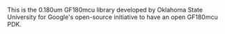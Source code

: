 This is the 0.180um GF180mcu library developed by Oklahoma State
University for Google's open-source initiative to have an open GF180mcu PDK.


